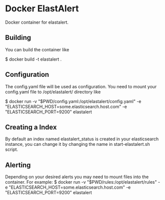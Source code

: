# Docker ElastAlert
Docker container for elastalert.

## Building
You can build the container like

$ docker build -t elastalert .

## Configuration
The config.yaml file will be used as configuration. You need to mount your config.yaml file to /opt/elastalert/ directory like

$ docker run -v "$PWD/config.yaml:/opt/elastalert/config.yaml" -e "ELASTICSEARCH_HOST=some.elasticsearch.host.com" -e "ELASTICSEARCH_PORT=9200" elastalert

## Creating a Index
By default an index named elastalert_status is created in your elasticsearch instance, you can change it by changing the name in start-elastalert.sh script.

## Alerting
Depending on your desired alerts you may need to mount files into the container. For example:
$ docker run -v "$PWD/rules:/opt/elastalert/rules" -e "ELASTICSEARCH_HOST=some.elasticsearch.host.com" -e "ELASTICSEARCH_PORT=9200" elastalert
